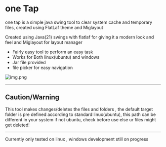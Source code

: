 # one Tap

one tap is a simple java swing tool to clear system cache and temporary files, created using FlatLaf theme and Miglayout   

Created using Java(21) swings with flatlaf for giving it a modern look and feel and Miglayout for layout manager  
- Fairly easy tool to perform an easy task 
- Works for Both linux(ubuntu) and windows
- Jar file provided
- file picker for easy navigation

![img.png](img.png)

---
## Caution/Warning
This tool makes changes/deletes the files and folders , the default target folder is pre defined according to standard linux(ubuntu), this path can be different in your system if not ubuntu, check before use else ur files might get deleted!

---
Currently only tested on linux , windows development still on progress